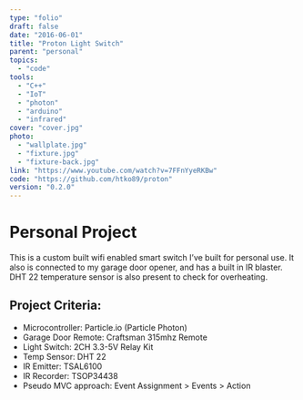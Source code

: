 ```yaml
---
type: "folio"
draft: false
date: "2016-06-01"
title: "Proton Light Switch"
parent: "personal"
topics:
  - "code"
tools:
  - "C++"
  - "IoT"
  - "photon"
  - "arduino"
  - "infrared"
cover: "cover.jpg"
photo:
  - "wallplate.jpg"
  - "fixture.jpg"
  - "fixture-back.jpg"
link: "https://www.youtube.com/watch?v=7FFnYyeRKBw"
code: "https://github.com/htko89/proton"
version: "0.2.0"
---
```

# Personal Project
This is a custom built wifi enabled smart switch I’ve built for personal use. It also is connected to my garage door opener, and has a built in IR blaster. DHT 22 temperature sensor is also present to check for overheating.

## Project Criteria:
* Microcontroller: Particle.io (Particle Photon)
* Garage Door Remote: Craftsman 315mhz Remote
* Light Switch: 2CH 3.3-5V Relay Kit
* Temp Sensor: DHT 22
* IR Emitter: TSAL6100
* IR Recorder: TSOP34438
* Pseudo MVC approach: Event Assignment > Events > Action

